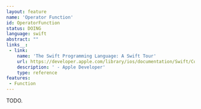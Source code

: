 ```yaml
---
layout: feature
name: 'Operator Function'
id: OperatorFunction
status: DOING
language: swift
abstract: ""
links__:
 - link:
    name: 'The Swift Programming Language: A Swift Tour'
    url: https://developer.apple.com/library/ios/documentation/Swift/Conceptual/Swift_Programming_Language/GuidedTour.html
    description: ' - Apple Developer'
    type: reference
features:
 - Function
---
```


TODO.
